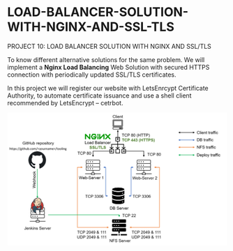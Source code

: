 # LOAD-BALANCER-SOLUTION-WITH-NGINX-AND-SSL-TLS
PROJECT 10: LOAD BALANCER SOLUTION WITH NGINX AND SSL/TLS

To know different alternative solutions for the same problem. We will implement a **Nginx Load Balancing** Web Solution with secured HTTPS connection with periodically updated SSL/TLS certificates.

In this project we will register our website with LetsEnrcypt Certificate Authority, to automate certificate issuance and use a shell client recommended by LetsEncrypt – cetrbot.

![Markdown Logo](https://raw.githubusercontent.com/hectorproko/LOAD-BALANCER-SOLUTION-WITH-NGINX-AND-SSL-TLS/main/images/architecture.png)
